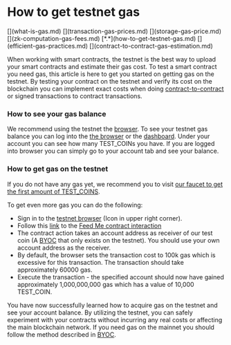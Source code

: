 # How to get testnet gas

<div class="dot-navigation" markdown>
   [](what-is-gas.md)
   [](transaction-gas-prices.md)
   [](storage-gas-price.md)
   [](zk-computation-gas-fees.md)
   [*.*](how-to-get-testnet-gas.md)
   [](efficient-gas-practices.md)
   [](contract-to-contract-gas-estimation.md)
</div>

When working with smart contracts, the testnet is the best way to upload your smart contracts and estimate their gas cost. To test a smart contract you need gas, this article is here to get you started on getting gas on the testnet. By testing your contract on the testnet and verify its cost on the blockchain you can implement exact costs when doing [contract-to-contract](contract-to-contract-gas-estimation.md) or signed transactions to contract transactions. 

### How to see your gas balance
We recommend using the testnet the [browser](https://browser.testnet.partisiablockchain.com). To see your testnet gas balance you can log into the [the browser](https://browser.testnet.partisiablockchain.com/) or the [dashboard](https://testnet.partisiablockchain.com/). Under your account you can see how many TEST_COINs you have. If you are logged into browser you can simply go to your account tab and see your balance.

### How to get gas on the testnet
If you do not have any gas yet, we recommend you to visit [our faucet to get the first amount of TEST_COINS](https://testnet.mpcfaucet.com/).

To get even more gas you can do the following: 

- Sign in to the [testnet browser](https://browser.testnet.partisiablockchain.com) (Icon in upper right corner).
- Follow this [link](https://browser.testnet.partisiablockchain.com/contracts/02c14c29b2697f3c983ada0ee7fac83f8a937e2ecd) to the [Feed Me contract interaction](https://browser.testnet.partisiablockchain.com/contracts/02c14c29b2697f3c983ada0ee7fac83f8a937e2ecd/feed_me)
- The contract action takes an account address as receiver of our test coin (A [BYOC](../../pbc-fundamentals/byoc.md) that only exists on the testnet). You should use your own account address as the receiver.
- By default, the browser sets the transaction cost to 100k gas which is excessive for this transaction. The transaction should take approximately 60000 gas.
- Execute the transaction - the specified account should now have gained approximately 1,000,000,000 gas which has a value of 10,000 TEST_COIN.

You have now successfully learned how to acquire gas on the testnet and see your account balance. By utilizing the testnet, you can safely experiment with your contracts without incurring any real costs or affecting the main blockchain network. If you need gas on the mainnet you should follow the method described in [BYOC](../../pbc-fundamentals/byoc.md).